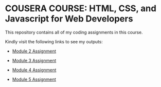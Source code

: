 # COUSERA COURSE: HTML, CSS, and Javascript for Web Developers

This repository contains all of my coding assignments in this course. 

Kindly visit the following links to see my outputs:
* [Module 2 Assignment](https://jeorgealexene.github.io/HTML-CSS-Javascript-for-Web-Developers/module2-solution/)

* [Module 3 Assignment](https://jeorgealexene.github.io/HTML-CSS-Javascript-for-Web-Developers/module3-solution/)

* [Module 4 Assignment](https://jeorgealexene.github.io/HTML-CSS-Javascript-for-Web-Developers/module4-solution/)

* [Module 5 Assignment](https://jeorgealexene.github.io/HTML-CSS-Javascript-for-Web-Developers/module5-solution/)

